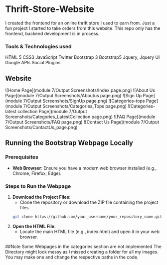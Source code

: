 # Thrift-Store-Website
I created the frontend for an online thrift store I used to earn from. Just a fun project I started to take orders from this website. This repo only has the frontend, backend development is in process.

### Tools & Technologies used 
HTML 5
CSS3
JavaScript
Twitter Bootstrap 3
Bootstrap5
Jquery, Jquery UI
Google APIs 
Social Plugins 

## Website 

![Home Page](module 7/Output Screenshots/Index page.png)
![About Us Page](module 7/Output Screenshots/Aboutus page.png)
![Sign Up Page](module 7/Output Screenshots/SignUp page.png)
![Categories-tops Page](module 7/Output Screenshots/Categories_Tops page.png)
![Categories-latest collection Page](module 7/Output Screenshots/Categories_LatestCollection page.png)
![FAQ Page](module 7/Output Screenshots/FAQ page.png)
![Contact Us Page](module 7/Output Screenshots/ContactUs_page.png)


## Running the Bootstrap Webpage Locally

### Prerequisites
- **Web Browser**: Ensure you have a modern web browser installed (e.g., Chrome, Firefox, Edge).

### Steps to Run the Webpage

1. **Download the Project Files**:
   - Clone the repository or download the ZIP file containing the project files.
   ```bash
   git clone https://github.com/your_username/your_repository_name.git
2. **Open the HTML File**:
   - Locate the main HTML file (e.g., index.html) and open it in your web browser.

##Note 
Some Webpages in the categories section are not implemented
The Directory might look messy as I missed creating a folder for all my images. You may make one and change the respective paths in the code.
